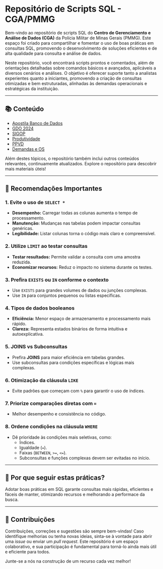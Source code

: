 # Repositório de Scripts SQL - CGA/PMMG

Bem-vindo ao repositório de scripts SQL do **Centro de Gerenciamento e Análise de Dados (CGA)** da Polícia Militar de Minas Gerais (PMMG). Este espaço foi criado para compartilhar e 
fomentar o uso de boas práticas em consultas SQL, promovendo o desenvolvimento de soluções eficientes e de alta qualidade para consulta e análise de dados.

Neste repositório, você encontrará scripts prontos e comentados, além de orientações detalhadas sobre comandos básicos e avançados, aplicáveis a diversos cenários e análises. O objetivo é oferecer suporte tanto a analistas experientes quanto a iniciantes, promovendo a criação de consultas otimizadas e bem estruturadas, alinhadas às demandas operacionais e estratégicas da instituição.



---

## 📚 Conteúdo
- [Apostila Banco de Dados](https://github.com/CGA-PMMG/CGA_SCRIPTS/tree/main/Apostila%20Banco%20de%20Dados)
- [GDO 2024](https://github.com/CGA-PMMG/CGA_SCRIPTS/tree/main/GDO%202024)
- [SIGOP](https://github.com/CGA-PMMG/CGA_SCRIPTS/tree/main/SIGOP)
- [Produtividade](https://github.com/CGA-PMMG/CGA_SCRIPTS/tree/main/PRODUTIVIDADE)
- [PPVD](https://github.com/CGA-PMMG/CGA_SCRIPTS/tree/main/PPVD)
- [Demandas e OS](https://github.com/CGA-PMMG/CGA_SCRIPTS/tree/main/Demandas%20e%20OS)

Além destes tópicos, o repositório também inclui outros conteúdos relevantes, continuamente atualizados. Explore o repositório para descobrir mais materiais úteis!

---
## 📌 Recomendações Importantes

### 1. Evite o uso de `SELECT *`
- **Desempenho:** Carregar todas as colunas aumenta o tempo de processamento.
- **Manutenção:** Mudanças nas tabelas podem impactar consultas genéricas.
- **Legibilidade:** Listar colunas torna o código mais claro e compreensível.

### 2. Utilize `LIMIT` ao testar consultas
- **Testar resultados:** Permite validar a consulta com uma amostra reduzida.
- **Economizar recursos:** Reduz o impacto no sistema durante os testes.

### 3. Prefira `EXISTS` ou `IN` conforme o contexto
- Use `EXISTS` para grandes volumes de dados ou junções complexas.
- Use `IN` para conjuntos pequenos ou listas específicas.

### 4. Tipos de dados booleanos
- **Eficiência:** Menor espaço de armazenamento e processamento mais rápido.
- **Clareza:** Representa estados binários de forma intuitiva e autoexplicativa.

### 5. JOINS vs Subconsultas
- Prefira **JOINS** para maior eficiência em tabelas grandes.
- Use subconsultas para condições específicas e lógicas mais complexas.

### 6. Otimização da cláusula `LIKE`
- Evite padrões que começam com `%` para garantir o uso de índices.

### 7. Priorize comparações diretas com `=`
- Melhor desempenho e consistência no código.

### 8. Ordene condições na cláusula `WHERE`
- Dê prioridade às condições mais seletivas, como:
  - Índices.
  - Igualdade (`=`).
  - Faixas (`BETWEEN`, `>=`, `<=`).
  - Subconsultas e funções complexas devem ser evitadas no início.

---

## 🌟 Por que seguir estas práticas?
Adotar boas práticas em SQL garante consultas mais rápidas, eficientes e fáceis de manter, otimizando recursos e melhorando a performace da busca.

---
## 🤝 Contribuições

Contribuições, correções e sugestões são sempre bem-vindas! Caso identifique melhorias ou tenha novas ideias, sinta-se à vontade para abrir uma *issue* ou enviar um *pull request*. Este repositório é um espaço colaborativo, e sua participação é fundamental para torná-lo ainda mais útil e eficiente para todos. 

Junte-se a nós na construção de um recurso cada vez melhor!


